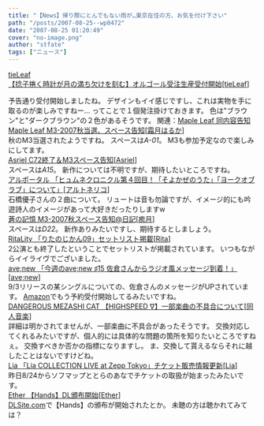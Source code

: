 ```yaml
---
title: "【News】帰り際にとんでもない雨が…東京在住の方、お気を付け下さい"
path: "/posts/2007-08-25--wp0472"
date: "2007-08-25 01:20:49"
cover: "no-image.png"
author: "stfate"
tags: ["ニュース"]
---
```


<style type="text/css">
<!--
p {white-space: pre-wrap};
-->
</style>

<a class="topics" href="http://tieleaf.net/" target="_blank">tieLeaf 【捻子捲く時計が月の満ち欠けを刻む】オルゴール受注生産受付開始</a><span class="junre">[<a href="http://tieleaf.net/" target="_blank">tieLeaf</a>]</span>
<div class="news">予告通り受付開始しましたね。
デザインもイイ感じですし、これは実物を手に取るのが楽しみですねー…
ってことで１個発注掛けておきます。
色は"ブラウン"と"ダークブラウン"の２色があるそうです。
関連：<a href="http://shimotsukin.com/" target="_blank">Maple Leaf 同内容告知</a></div>
<a class="topics" href="http://shimotsukin.com/" target="_blank">Maple Leaf M3-2007秋当選、スペース告知</a><span class="junre">[<a href="http://shimotsukin.com/" target="_blank">霜月はるか</a>]</span>
<div class="news">秋のM3当選されたようですね。
スペースは<em>A-01</em>。
M3も参加予定なので楽しみにしてます。</div>
<a class="topics" href="http://www.asriel.jp/m/" target="_blank">Asriel C72終了＆M3スペース告知</a><span class="junre">[<a href="http://www.asriel.jp/m/" target="_blank">Asriel</a>]</span>
<div class="news">スペースは<em>A15</em>。
新作については不明ですが、期待したいところですね。</div>
<a class="topics" href="http://ar-tonelico.jp/t_paper.htm" target="_blank">アルポータル 「ヒュムネクロニクル第４回目！「そよかぜのうた」「ヨークオブラブ」について」</a><span class="junre">[<a href="http://ar-tonelico.jp/" target="_blank">アルトネリコ</a>]</span>
<div class="news">石橋優子さんの２曲について。
リュートは音も勿論ですが、イメージ的にも吟遊詩人のイメージがあって大好きだったりしますw</div>
<a class="topics" href="http://aonokioku.sakura.ne.jp/" target="_blank">蒼の記憶 M3-2007秋スペース告知@日記</a><span class="junre">[<a href="http://aonokioku.sakura.ne.jp/" target="_blank">癒月</a>]</span>
<div class="news">スペースは<em>D22</em>。
新作ありみたいですし、期待するとしましょう。</div>
<a class="topics" href="http://ritarita.jugem.jp/" target="_blank">RitaLity 「りたのじかん09」セットリスト掲載</a><span class="junre">[<a href="http://ritarita.jp/" target="_blank">Rita</a>]</span>
<div class="news">2公演とも終了したということでセットリストが掲載されています。
いつもながらイイライヴでございました。</div>
<a class="topics" href="http://blog.avenew.jp/" target="_blank">ave;new 「今週のave;new ♯15 佐倉さんからラジオ風メッセージ到着！」</a><span class="junre">[<a href="http://www.avenew.jp/" target="_blank">ave;new</a>]</span>
<div class="news">9/3リリースの某シングルについての、佐倉さんのメッセージがUPされています。
<a href="http://www.amazon.co.jp/True-Heart-ave-new-feat-佐倉紗織/dp/B000UZCVL6/ref=pd_bbs_sr_1/249-7823234-1694748?ie=UTF8&s=music&qid=1188007088&sr=8-1" target="_blank">Amazon</a>でもう予約受付開始してるみたいですね。</div>
<a class="topics" href="http://www.komatsuna-ya.com/~nekonomikan/dmc/index.html" target="_blank">DANGEROUS MEZASHI CAT 【HIGHSPEED ∇】一部楽曲の不具合について</a><span class="junre">[<a href="" target="_blank">同人音楽</a>]</span>
<div class="news">詳細は明かされてませんが、一部楽曲に不具合があったそうです。
交換対応してくれるみたいですが、個人的には具体的な問題の箇所を知りたいところですねぇ。
交換すべきか否かの指標になりますし。
ま、交換して貰えるならそれに越したことはないですけどね。</div>
<a class="topics" href="http://lias-cafe.com/special/" target="_blank">Lia 「Lia COLLECTION LIVE at Zepp Tokyo」チケット販売情報更新</a><span class="junre">[<a href="http://www.lias-cafe.com/" target="_blank">Lia</a>]</span>
<div class="news">昨日8/24からソフマップととらのあなでチケットの取扱が始まったみたいです。</div>
<a class="topics" href="http://www.ether-music.com/" target="_blank">Ether 【Hands】DL頒布開始</a><span class="junre">[<a href="http://www.ether-music.com/" target="_blank">Ether</a>]</span>
<div class="news"><a href="http://home.dlsite.com/work/=/product_id/RJ033537.html" target="_blank">DLSite.com</a>で【Hands】の頒布が開始されたとか。
未聴の方は聴かれてみては？</div>
